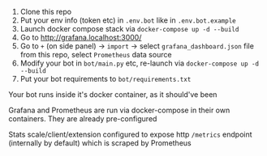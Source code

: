 1) Clone this repo
2) Put your env info (token etc) in `.env.bot` like in `.env.bot.example`
3) Launch docker compose stack via `docker-compose up -d --build`
4) Go to http://grafana.localhost:3000/
5) Go to `+` (on side panel) -> `import` -> select `grafana_dashboard.json` file from this repo, select `Prometheus` data source
6) Modify your bot in `bot/main.py` etc, re-launch via `docker-compose up -d --build`
7) Put your bot requirements to `bot/requirements.txt`

Your bot runs inside it's docker container, as it should've been

Grafana and Prometheus are run via docker-compose in their own containers. They are already pre-configured

Stats scale/client/extension configured to expose http `/metrics` endpoint (internally by default) which is scraped by Prometheus
